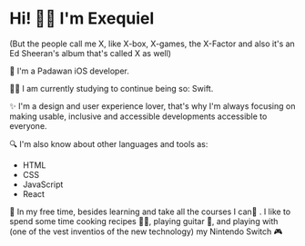 <h1>Hi! 👋🏼 I'm Exequiel </h1> 
(But the people call me X, like X-box, X-games, 
the X-Factor and also it's an Ed Sheeran's album that's called X as well)
</hr>

🚀 I'm a Padawan iOS developer.

💪🏼 I am currently studying to continue being so: Swift.

✨ I'm a design and user experience lover, that's why I'm always focusing on making usable, 
inclusive and accessible developments accessible to everyone.

</hr>
🔍 I'm also know about other languages and tools as:

- HTML
- CSS
- JavaScript
- React 

🦄 In my free time, besides learning and take all the courses I can📖 . I like to spend some time cooking recipes 👨‍🍳,
playing guitar 🎸, and playing with (one of the vest inventios of the new technology) my Nintendo Switch 🎮
</br>
